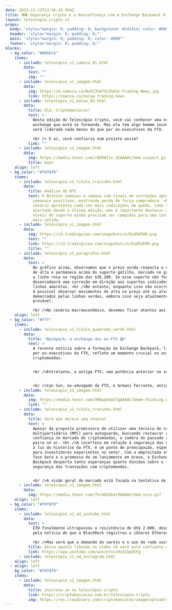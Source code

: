 ```yaml
---
date: 2023-11-13T13:36:19.954Z
title: 🛠️🔒 Segurança cripto e a desconfiança com a Exchange Backpack 🌐
layout: telescopio_cripto_v1
props:
  body: 'style="margin: 0; padding: 0; background: #141414; color: #000"'
  header: 'style="margin: 0; padding: 0;"'
  main: 'style="margin: 0; padding: 0; color: #000"'
  footer: 'style="margin: 0; padding: 0;"'
blocks:
  - bg_color: "#00bb7e"
    items:
      - include: telescopio_v1_cabeca_01.html
        data:
          text: ""
          img: ""
      - include: telescopio_v1_imagem.html
        data:
          img: https://m.cmania.co/Na%C3%A7%C3%A3o-Trading-News.jpg
          link: https://cmania.co/nacao-trading-news
      - include: telescopio_v1_balao_01.html
        data:
          title: Olá, Criptomaníacos!
          text: >-
            Nesta edição do Telescópio Cripto, você vai conhecer uma nova
            exchange que está se formando. Mas ela tem algo bemmm incomum: Ela
            será liderada nada menos do que por ex-executivos da FTX. 

            <br /> E aí, você confiaria num projeto assim?
          link: ""
      - include: telescopio_v1_imagem.html
        data:
          img: https://media.tenor.com/rB8hWIin-2IAAAAC/hmm-suspect.gif
          title: bear
    align: left
  - bg_color: "#f0f0f0"
    items:
      - include: telescopio_v1_titulo_tracinho.html
        data:
          title: Análise do BTC
          text: O Bitcoin começou a semana com sinais de correções após quatro fechamentos
            semanais positivos, mostrando perda de força compradora. <br />O
            cenário apresenta cada vez mais indicações de queda, como temos
            alertado desde a última edição, mas é importante destacar que os
            níveis de suporte ainda precisam ser rompidos para uma confirmação
            mais sólida.
      - include: telescopio_v1_imagem.html
        data:
          img: https://s3.tradingview.com/snapshots/e/EndhGFW9.png
          text: ""
          link: https://s3.tradingview.com/snapshots/e/EndhGFW9.png
          title: ""
      - include: telescopio_v1_paragrafos.html
        data:
          text: >
            No gráfico acima, observamos que o preço ainda respeita a estrutura
            de alta e permanece acima do suporte gatilho, marcado no gráfico com
            a linha rosa na região dos $36.200. Se esse suporte não for mantido,
            desencadeará uma correção em direção aos suportes indicados pelas
            linhas amarelas. <br />No entanto, enquanto isso não ocorrer, ainda
            é possível observar movimentos de alta no preço até os alvos
            demarcados pelas linhas verdes, embora isso seja atualmente menos
            provável.

            <br />No cenário macroeconômico, devemos ficar atentos aos dados de inflação, que serão divulgados na terça-feira. Dependendo da leitura, isso pode ser o catalisador para uma correção nos principais ativos do mercado financeiro, incluindo o Bitcoin.
    align: left
  - bg_color: "#fff"
    items:
      - include: telescopio_v1_titulo_quadrado_verde.html
        data:
          title: "Backpack: a exchange dos ex-FTX 😱"
          text: >
            A recente notícia sobre a formação da Exchange Backpack, liderada
            por ex-executivos da FTX, reflete um momento crucial no universo das
            criptomoedas. 


            <br />Entretanto, a antiga FTX, uma potência anterior no setor, experimentou insolvência, deixando milhares de clientes no limbo financeiro. Esses clientes, com o colapso da FTX, enfrentam dificuldades para recuperar seus fundos, levantando questionamentos cruciais sobre a confiança depositada em uma empresa cujos líderes estiveram ligados a práticas de má gestão.


            <br />Can Sun, ex-advogado da FTX, e Armani Ferrante, antigo funcionário da mesma empresa, estão liderando a iniciativa da Exchange Backpack. Porém, a decisão de confiar em uma equipe formada por ex-membros de uma empresa que enfrentou insolvência, má gestão e cujo líder enfrenta processos legais suscita dúvidas quanto à transparência e segurança dessa nova empreitada. <br />O papel desses executivos e sua conexão com um período tumultuado na história da FTX levantam questionamentos sobre a credibilidade da nova Exchange Backpack.
      - include: telescopio_v1_imagem.html
        data:
          img: https://media.tenor.com/VWbwqhXAS7gAAAAC/hmmm-thinking.gif
          link: ""
      - include: telescopio_v1_titulo_tracinho.html
        data:
          title: Será que merece uma chance?
          text: >
            Apesar da proposta promissora de utilizar uma técnica de computação
            multipartidária (MPC) para autoguarda, buscando restaurar a
            confiança no mercado de criptomoedas, a sombra do passado ainda
            paira no ar. <br />A incerteza em relação à segurança das operações,
            à luz do histórico da FTX, é um ponto de preocupação, especialmente
            para investidores experientes no setor. Com a empreitada atual em
            fase beta e a promessa de um lançamento em breve, a Exchange
            Backpack desperta tanto esperanças quanto dúvidas sobre o futuro da
            segurança das transações com criptomoedas.


            <br />A visão geral do mercado está focada na tentativa de reinventar uma solução para a proteção dos fundos dos clientes após o colapso da FTX. Este passo à frente é uma oportunidade para aprimorar os sistemas de autoguarda no setor, mas a credibilidade e confiança do mercado, especialmente entre investidores avançados em criptomoedas, estão em xeque. <br />A Exchange Backpack enfrentará o desafio de provar a eficiência e, acima de tudo, a confiabilidade de suas operações, sendo submetida a um escrutínio mais minucioso dada a natureza complicada de seu histórico e liderança. 🛡️💼
      - include: telescopio_v1_imagem.html
        data:
          img: https://media.tenor.com/7hrGDG5b4r0AAAAd/hmm-sure.gif
    align: left
  - bg_color: "#f0f0f0"
    items:
      - include: telescopio_v1_ad_youtube.html
        data:
          text: >
            ETH finalmente ultrapassou a resistência de US$ 2.000, desencadeado
            pela notícia de que a BlackRock registrou o iShares Ethereum Trust.

            <br />Mas será que a demanda do varejo e o uso da rede sustentarão o atual impulso de alta?
          title: Deixa aquele likezão no vídeo se você está confiante no BTC!
          link: https://www.youtube.com/watch?v=cHo3IbpdSFg
      - include: telescopio_v1_ad_instagram.html
    align: left
  - align: left
    bg_color: "#f0f0f0"
    items:
      - include: telescopio_v1_imagem.html
        data:
          title: inscreva-se no telescópio cripto
          link: https://criptomaniacos.com.br/telescopio-cripto
          img: https://res.cloudinary.com/criptomaniacos/image/upload/v1662133224/telescopio/inscreva-se-telescopio.png
---
```

